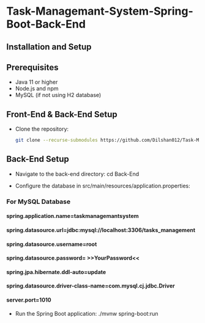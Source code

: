 # Task-Managemant-System-Spring-Boot-Back-End
 
## Installation and Setup

## Prerequisites
- Java 11 or higher
- Node.js and npm
- MySQL (if not using H2 database)

## Front-End & Back-End Setup
- Clone the repository:
   ```bash
   git clone --recurse-submodules https://github.com/Dilshan012/Task-Management-System.git

## Back-End Setup
-  Navigate to the back-end directory: cd Back-End

- Configure the database in src/main/resources/application.properties:

### For MySQL Database
#### spring.application.name=taskmanagemantsystem
#### spring.datasource.url=jdbc:mysql://localhost:3306/tasks_management
#### spring.datasource.username=root
#### spring.datasource.password= >>YourPassword<<
#### spring.jpa.hibernate.ddl-auto=update
#### spring.datasource.driver-class-name=com.mysql.cj.jdbc.Driver
#### server.port=1010

- Run the Spring Boot application: ./mvnw spring-boot:run